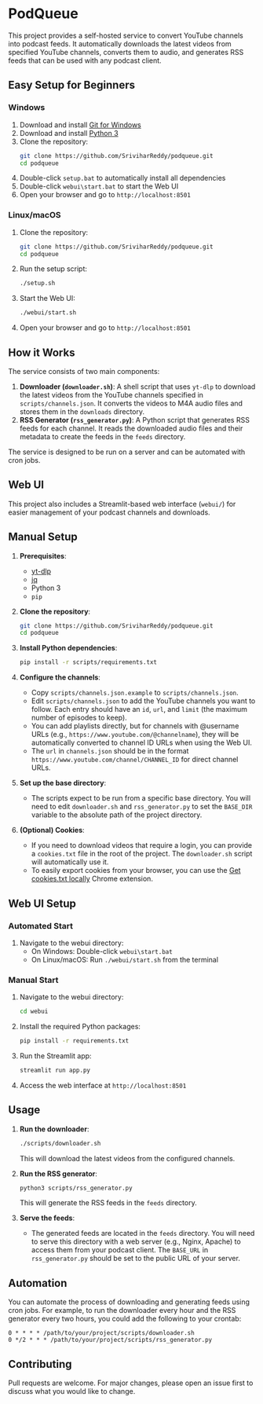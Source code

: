 # PodQueue

This project provides a self-hosted service to convert YouTube channels into podcast feeds. It automatically downloads the latest videos from specified YouTube channels, converts them to audio, and generates RSS feeds that can be used with any podcast client.

## Easy Setup for Beginners

### Windows
1. Download and install [Git for Windows](https://git-scm.com/download/win)
2. Download and install [Python 3](https://www.python.org/downloads/)
3. Clone the repository:
   ```bash
   git clone https://github.com/SriviharReddy/podqueue.git
   cd podqueue
   ```
4. Double-click `setup.bat` to automatically install all dependencies
5. Double-click `webui\start.bat` to start the Web UI
6. Open your browser and go to `http://localhost:8501`

### Linux/macOS
1. Clone the repository:
   ```bash
   git clone https://github.com/SriviharReddy/podqueue.git
   cd podqueue
   ```
2. Run the setup script:
   ```bash
   ./setup.sh
   ```
3. Start the Web UI:
   ```bash
   ./webui/start.sh
   ```
4. Open your browser and go to `http://localhost:8501`

## How it Works

The service consists of two main components:

1.  **Downloader (`downloader.sh`)**: A shell script that uses `yt-dlp` to download the latest videos from the YouTube channels specified in `scripts/channels.json`. It converts the videos to M4A audio files and stores them in the `downloads` directory.
2.  **RSS Generator (`rss_generator.py`)**: A Python script that generates RSS feeds for each channel. It reads the downloaded audio files and their metadata to create the feeds in the `feeds` directory.

The service is designed to be run on a server and can be automated with cron jobs.

## Web UI

This project also includes a Streamlit-based web interface (`webui/`) for easier management of your podcast channels and downloads.

## Manual Setup

1.  **Prerequisites**:
    *   [yt-dlp](https://github.com/yt-dlp/yt-dlp)
    *   [jq](https://stedolan.github.io/jq/)
    *   Python 3
    *   `pip`

2.  **Clone the repository**:
    ```bash
    git clone https://github.com/SriviharReddy/podqueue.git
    cd podqueue
    ```

3.  **Install Python dependencies**:
    ```bash
    pip install -r scripts/requirements.txt
    ```

4.  **Configure the channels**:
    *   Copy `scripts/channels.json.example` to `scripts/channels.json`.
    *   Edit `scripts/channels.json` to add the YouTube channels you want to follow. Each entry should have an `id`, `url`, and `limit` (the maximum number of episodes to keep).
    *   You can add playlists directly, but for channels with @username URLs (e.g., `https://www.youtube.com/@channelname`), they will be automatically converted to channel ID URLs when using the Web UI.
    *   The `url` in `channels.json` should be in the format `https://www.youtube.com/channel/CHANNEL_ID` for direct channel URLs.

5.  **Set up the base directory**:
    *   The scripts expect to be run from a specific base directory. You will need to edit `downloader.sh` and `rss_generator.py` to set the `BASE_DIR` variable to the absolute path of the project directory.

6.  **(Optional) Cookies**:
    *   If you need to download videos that require a login, you can provide a `cookies.txt` file in the root of the project. The `downloader.sh` script will automatically use it.
    *   To easily export cookies from your browser, you can use the [Get cookies.txt locally](https://chromewebstore.google.com/detail/get-cookiestxt-locally/cclelndahbckbenkjhflpdbgdldlbecc) Chrome extension.

## Web UI Setup

### Automated Start

1. Navigate to the webui directory:
   - On Windows: Double-click `webui\start.bat`
   - On Linux/macOS: Run `./webui/start.sh` from the terminal

### Manual Start

1. Navigate to the webui directory:
   ```bash
   cd webui
   ```

2. Install the required Python packages:
   ```bash
   pip install -r requirements.txt
   ```

3. Run the Streamlit app:
   ```bash
   streamlit run app.py
   ```

4. Access the web interface at `http://localhost:8501`

## Usage

1.  **Run the downloader**:
    ```bash
    ./scripts/downloader.sh
    ```
    This will download the latest videos from the configured channels.

2.  **Run the RSS generator**:
    ```bash
    python3 scripts/rss_generator.py
    ```
    This will generate the RSS feeds in the `feeds` directory.

3.  **Serve the feeds**:
    *   The generated feeds are located in the `feeds` directory. You will need to serve this directory with a web server (e.g., Nginx, Apache) to access them from your podcast client. The `BASE_URL` in `rss_generator.py` should be set to the public URL of your server.

## Automation

You can automate the process of downloading and generating feeds using cron jobs. For example, to run the downloader every hour and the RSS generator every two hours, you could add the following to your crontab:

```
0 * * * * /path/to/your/project/scripts/downloader.sh
0 */2 * * * /path/to/your/project/scripts/rss_generator.py
```

## Contributing

Pull requests are welcome. For major changes, please open an issue first to discuss what you would like to change.